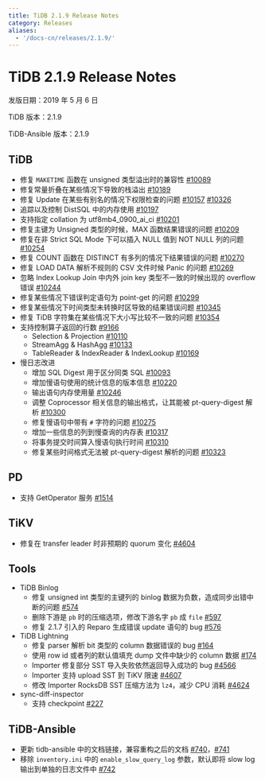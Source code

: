 ```yaml
---
title: TiDB 2.1.9 Release Notes
category: Releases
aliases:
  - '/docs-cn/releases/2.1.9/'
---
```


# TiDB 2.1.9 Release Notes

发版日期：2019 年 5 月 6 日

TiDB 版本：2.1.9

TiDB-Ansible 版本：2.1.9

## TiDB

- 修复 `MAKETIME` 函数在 unsigned 类型溢出时的兼容性 [#10089](https://github.com/pingcap/tidb/pull/10089)
- 修复常量折叠在某些情况下导致的栈溢出 [#10189](https://github.com/pingcap/tidb/pull/10189)
- 修复 Update 在某些有别名的情况下权限检查的问题 [#10157](https://github.com/pingcap/tidb/pull/10157) [#10326](https://github.com/pingcap/tidb/pull/10326)
- 追踪以及控制 DistSQL 中的内存使用 [#10197](https://github.com/pingcap/tidb/pull/10197)
- 支持指定 collation 为 utf8mb4_0900_ai_ci [#10201](https://github.com/pingcap/tidb/pull/10201)
- 修复主键为 Unsigned 类型的时候，MAX 函数结果错误的问题 [#10209](https://github.com/pingcap/tidb/pull/10209)
- 修复在非 Strict SQL Mode 下可以插入 NULL 值到 NOT NULL 列的问题 [#10254](https://github.com/pingcap/tidb/pull/10254)
- 修复 COUNT 函数在 DISTINCT 有多列的情况下结果错误的问题 [#10270](https://github.com/pingcap/tidb/pull/10270)
- 修复 LOAD DATA 解析不规则的 CSV 文件时候 Panic 的问题 [#10269](https://github.com/pingcap/tidb/pull/10269)
- 忽略 Index Lookup Join 中内外 join key 类型不一致的时候出现的 overflow 错误 [#10244](https://github.com/pingcap/tidb/pull/10244)
- 修复某些情况下错误判定语句为 point-get 的问题 [#10299](https://github.com/pingcap/tidb/pull/10299)
- 修复某些情况下时间类型未转换时区导致的结果错误问题 [#10345](https://github.com/pingcap/tidb/pull/10345)
- 修复 TiDB 字符集在某些情况下大小写比较不一致的问题 [#10354](https://github.com/pingcap/tidb/pull/10354)
- 支持控制算子返回的行数 [#9166](https://github.com/pingcap/tidb/issues/9166)
    - Selection & Projection [#10110](https://github.com/pingcap/tidb/pull/10110)
    - StreamAgg & HashAgg [#10133](https://github.com/pingcap/tidb/pull/10133)
    - TableReader & IndexReader & IndexLookup [#10169](https://github.com/pingcap/tidb/pull/10169)
- 慢日志改进
    - 增加 SQL Digest 用于区分同类 SQL [#10093](https://github.com/pingcap/tidb/pull/10093)
    - 增加慢语句使用的统计信息的版本信息 [#10220](https://github.com/pingcap/tidb/pull/10220)
    - 输出语句内存使用量 [#10246](https://github.com/pingcap/tidb/pull/10246)
    - 调整 Coprocessor 相关信息的输出格式，让其能被 pt-query-digest 解析 [#10300](https://github.com/pingcap/tidb/pull/10300)
    - 修复慢语句中带有 `#` 字符的问题 [#10275](https://github.com/pingcap/tidb/pull/10275)
    - 增加一些信息的列到慢查询的内存表 [#10317](https://github.com/pingcap/tidb/pull/10317)
    - 将事务提交时间算入慢语句执行时间 [#10310](https://github.com/pingcap/tidb/pull/10310)
    - 修复某些时间格式无法被 pt-query-digest 解析的问题 [#10323](https://github.com/pingcap/tidb/pull/10323)

## PD

- 支持 GetOperator 服务 [#1514](https://github.com/pingcap/pd/pull/1514)

## TiKV

- 修复在 transfer leader 时非预期的 quorum 变化 [#4604](https://github.com/tikv/tikv/pull/4604)

## Tools

- TiDB Binlog
    - 修复 unsigned int 类型的主键列的 binlog 数据为负数，造成同步出错中断的问题 [#574](https://github.com/pingcap/tidb-binlog/pull/574)
    - 删除下游是 `pb` 时的压缩选项，修改下游名字 `pb` 成 `file` [#597](https://github.com/pingcap/tidb-binlog/pull/575)
    - 修复 2.1.7 引入的 Reparo 生成错误 update 语句的 bug [#576](https://github.com/pingcap/tidb-binlog/pull/576)
- TiDB Lightning
    - 修复 parser 解析 bit 类型的 column 数据错误的 bug [#164](https://github.com/pingcap/tidb-lightning/pull/164)
    - 使用 row id 或者列的默认值填充 dump 文件中缺少的 column 数据 [#174](https://github.com/pingcap/tidb-lightning/pull/174)
    - Importer 修复部分 SST 导入失败依然返回导入成功的 bug [#4566](https://github.com/tikv/tikv/pull/4566)
    - Importer 支持 upload SST 到 TiKV 限速 [#4607](https://github.com/tikv/tikv/pull/4607)
    - 修改 Importer RocksDB SST 压缩方法为 `lz4`，减少 CPU 消耗 [#4624](https://github.com/tikv/tikv/pull/4624)
- sync-diff-inspector
    - 支持 checkpoint [#227](https://github.com/pingcap/tidb-tools/pull/227)

## TiDB-Ansible

- 更新 tidb-ansible 中的文档链接，兼容重构之后的文档 [#740](https://github.com/pingcap/tidb-ansible/pull/740)，[#741](https://github.com/pingcap/tidb-ansible/pull/741)
- 移除 `inventory.ini` 中的 `enable_slow_query_log` 参数，默认即将 slow log 输出到单独的日志文件中 [#742](https://github.com/pingcap/tidb-ansible/pull/742)
